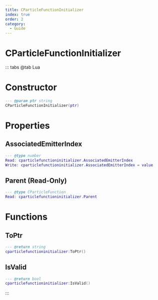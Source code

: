 ```yaml
---
title: CParticleFunctionInitializer
index: true
order: 2
category:
  - Guide
---
```


# CParticleFunctionInitializer

::: tabs
@tab Lua
# Constructor
```lua
--- @param ptr string
CParticleFunctionInitializer(ptr)
```
# Properties
## AssociatedEmitterIndex 
```lua
--- @type number
Read: cparticlefunctioninitializer.AssociatedEmitterIndex
Write: cparticlefunctioninitializer.AssociatedEmitterIndex = value
```
## Parent (Read-Only)
```lua
--- @type CParticleFunction
Read: cparticlefunctioninitializer.Parent
```
# Functions
## ToPtr
```lua
--- @return string
cparticlefunctioninitializer:ToPtr()
```
## IsValid
```lua
--- @return bool
cparticlefunctioninitializer:IsValid()
```

:::